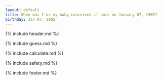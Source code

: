 ```yaml
---
layout: default
title: When was I or my baby conceived if born on January 07, 1905?
birthday: Jan 07, 1905
---
```


{% include header.md %}

{% include guess.md %}

{% include calculate.md %}

{% include safety.md %}

{% include footer.md %}



